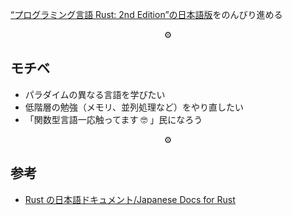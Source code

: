 [“プログラミング言語 Rust: 2nd Edition”の日本語版](https://doc.rust-jp.rs/book/second-edition/foreword.html)をのんびり進める

<p align="center">⚙️</p>

## モチベ

- パラダイムの異なる言語を学びたい
- 低階層の勉強（メモリ、並列処理など）をやり直したい
- 「関数型言語一応触ってます 🤓 」民になろう

<p align="center">⚙️</p>

## 参考

- [Rust の日本語ドキュメント/Japanese Docs for Rust](https://doc.rust-jp.rs/)

